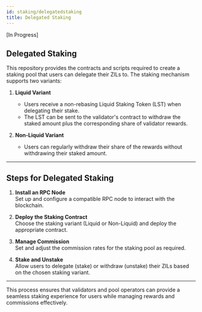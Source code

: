 ```yaml
---
id: staking/delegatedstaking
title: Delegated Staking
---
```


[In Progress]

## Delegated Staking

This repository provides the contracts and scripts required to create a staking pool that users can delegate their ZILs to. The staking mechanism supports two variants:

1. **Liquid Variant**

   - Users receive a non-rebasing Liquid Staking Token (LST) when delegating their stake.
   - The LST can be sent to the validator's contract to withdraw the staked amount plus the corresponding share of validator rewards.

2. **Non-Liquid Variant**
   - Users can regularly withdraw their share of the rewards without withdrawing their staked amount.

---

## Steps for Delegated Staking

1. **Install an RPC Node**  
   Set up and configure a compatible RPC node to interact with the blockchain.

2. **Deploy the Staking Contract**  
   Choose the staking variant (Liquid or Non-Liquid) and deploy the appropriate contract.

3. **Manage Commission**  
   Set and adjust the commission rates for the staking pool as required.

4. **Stake and Unstake**  
   Allow users to delegate (stake) or withdraw (unstake) their ZILs based on the chosen staking variant.

---

This process ensures that validators and pool operators can provide a seamless staking experience for users while managing rewards and commissions effectively.
